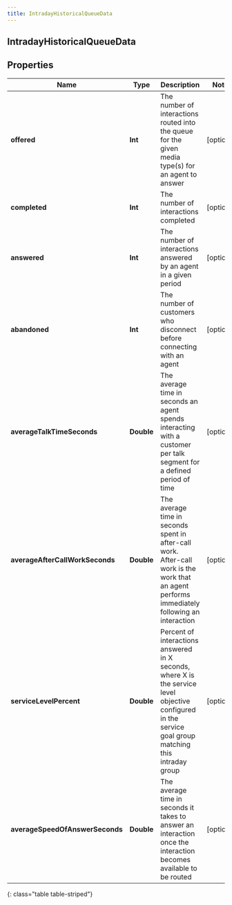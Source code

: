 ```yaml
---
title: IntradayHistoricalQueueData
---
```

## IntradayHistoricalQueueData

## Properties

|Name | Type | Description | Notes|
|------------ | ------------- | ------------- | -------------|
| **offered** | **Int** | The number of interactions routed into the queue for the given media type(s) for an agent to answer | [optional] |
| **completed** | **Int** | The number of interactions completed | [optional] |
| **answered** | **Int** | The number of interactions answered by an agent in a given period | [optional] |
| **abandoned** | **Int** | The number of customers who disconnect before connecting with an agent | [optional] |
| **averageTalkTimeSeconds** | **Double** | The average time in seconds an agent spends interacting with a customer per talk segment for a defined period of time | [optional] |
| **averageAfterCallWorkSeconds** | **Double** | The average time in seconds spent in after-call work. After-call work is the work that an agent performs immediately following an interaction | [optional] |
| **serviceLevelPercent** | **Double** | Percent of interactions answered in X seconds, where X is the service level objective configured in the service goal group matching this intraday group | [optional] |
| **averageSpeedOfAnswerSeconds** | **Double** | The average time in seconds it takes to answer an interaction once the interaction becomes available to be routed | [optional] |
{: class="table table-striped"}


